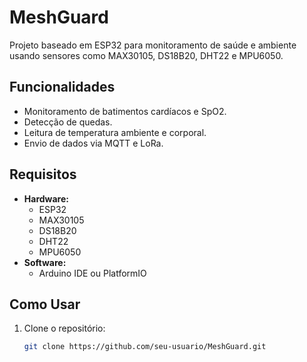 # MeshGuard

Projeto baseado em ESP32 para monitoramento de saúde e ambiente usando sensores como MAX30105, DS18B20, DHT22 e MPU6050.

## Funcionalidades
- Monitoramento de batimentos cardíacos e SpO2.
- Detecção de quedas.
- Leitura de temperatura ambiente e corporal.
- Envio de dados via MQTT e LoRa.

## Requisitos
- **Hardware:**
  - ESP32
  - MAX30105
  - DS18B20
  - DHT22
  - MPU6050
- **Software:**
  - Arduino IDE ou PlatformIO

## Como Usar
1. Clone o repositório:
   ```bash
   git clone https://github.com/seu-usuario/MeshGuard.git
